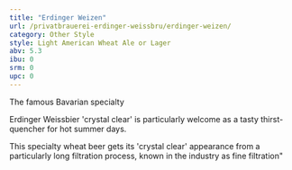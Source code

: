 ```yaml
---
title: "Erdinger Weizen"
url: /privatbrauerei-erdinger-weissbru/erdinger-weizen/
category: Other Style
style: Light American Wheat Ale or Lager
abv: 5.3
ibu: 0
srm: 0
upc: 0
---
```

The famous Bavarian specialty

Erdinger Weissbier 'crystal clear' is particularly welcome as a tasty thirst-quencher for hot summer days.

This specialty wheat beer gets its 'crystal clear' appearance from a particularly long filtration process, known in the industry as fine filtration"
